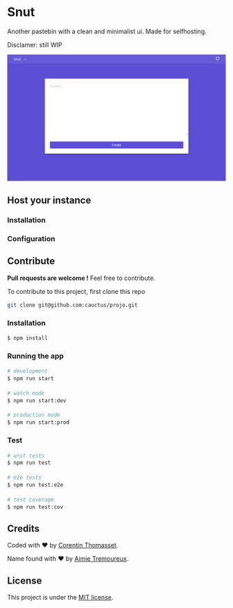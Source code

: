 # Snut

Another pastebin with a clean and minimalist ui. Made for selfhosting.

Disclamer: still WIP

![screenshot](./.github/screenshot.png)

## Host your instance

### Installation

### Configuration

## Contribute

**Pull requests are welcome !** Feel free to contribute.

To contribute to this project, first clone this repo

```bash
git clone git@github.com:cauctus/projo.git
```

### Installation

```bash
$ npm install
```

### Running the app

```bash
# development
$ npm run start

# watch mode
$ npm run start:dev

# production mode
$ npm run start:prod
```

### Test

```bash
# unit tests
$ npm run test

# e2e tests
$ npm run test:e2e

# test coverage
$ npm run test:cov
```

## Credits

Coded with ❤️ by [Corentin Thomasset](https://github.com/CorentinTh).

Name found with ❤️ by [Aimie Tremoureux](https://twitter.com/Aimie39949465).

## License

This project is under the [MIT license](LICENSE).
